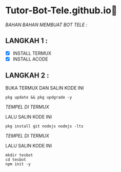 # Tutor-Bot-Tele.github.io🐉

_BAHAN BAHAN MEMBUAT BOT TELE :_

## LANGKAH 1 :
- [x] INSTALL TERMUX
- [x] INSTALL ACODE

## LANGKAH 2 :

BUKA TERMUX DAN SALIN KODE INI

```
pkg update && pkg updgrade -y
```
_TEMPEL DI TERMUX_

LALU SALIN KODE INI

```
pkg install git nodejs nodejs -lts
```
_TEMPEL DI TERMUX_

LALU SALIN KODE INI

```
mkdir tesbot
cd tesbot
npm init -y
```
